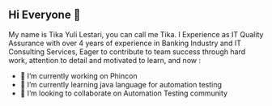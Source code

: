 ## Hi Everyone 👋

My name is Tika Yuli Lestari, you can call me Tika. I Experience as IT Quality Assurance with over 4 years of experience in Banking Industry and IT Consulting Services, Eager to contribute to team success through hard work, attention to detail and motivated to learn, and now :
- 🔭 I’m currently working on Phincon
- 🌱 I’m currently learning java language for automation testing
- 👯 I’m looking to collaborate on Automation Testing community



<!--
**TikaYuliLestari/TikaYuliLestari** is a ✨ _special_ ✨ repository because its `README.md` (this file) appears on your GitHub profile.

Here are some ideas to get you started:

- 🔭 I’m currently working on ...
- 🌱 I’m currently learning ...
- 👯 I’m looking to collaborate on ...
- 🤔 I’m looking for help with ...
- 💬 Ask me about ...
- 📫 How to reach me: ...
- 😄 Pronouns: ...
- ⚡ Fun fact: ...
-->
